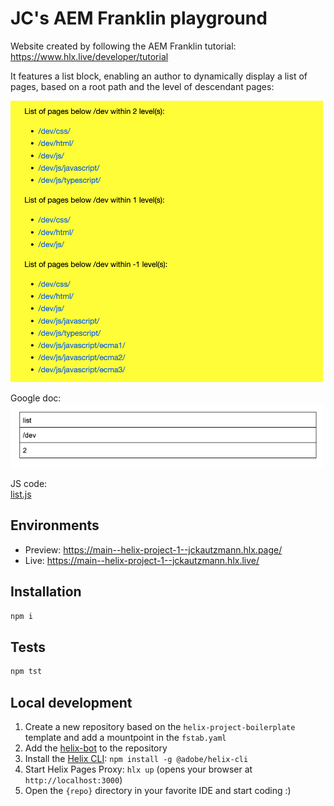 # JC's AEM Franklin playground

Website created by following the AEM Franklin tutorial:
https://www.hlx.live/developer/tutorial

It features a list block, enabling an author to dynamically display a list of pages, based on a root path and the level of descendant pages:  

<img src="list_web.png" alt="page list on a web page" width="500"/>

Google doc:  
<img src="list_author.png" alt="Google docs list definition" width="500"/>

JS code:  
[list.js](blocks/list/list.js)

## Environments
- Preview: https://main--helix-project-1--jckautzmann.hlx.page/
- Live: https://main--helix-project-1--jckautzmann.hlx.live/

## Installation

```sh
npm i
```

## Tests

```sh
npm tst
```

## Local development

1. Create a new repository based on the `helix-project-boilerplate` template and add a mountpoint in the `fstab.yaml`
1. Add the [helix-bot](https://github.com/apps/helix-bot) to the repository
1. Install the [Helix CLI](https://github.com/adobe/helix-cli): `npm install -g @adobe/helix-cli`
1. Start Helix Pages Proxy: `hlx up` (opens your browser at `http://localhost:3000`)
1. Open the `{repo}` directory in your favorite IDE and start coding :)
